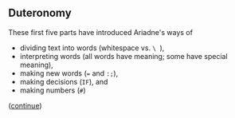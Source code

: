 ## Duteronomy

These first five parts have introduced Ariadne's ways of

* dividing text into words (whitespace vs. `\ `),
* interpreting words (all words have meaning; some have special meaning),
* making new words (`=` and `:;`),
* making decisions (`IF`), and
* making numbers (`#`)

([continue](./body6.md))
